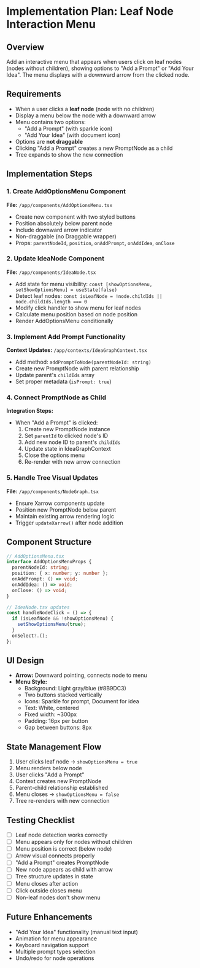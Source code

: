 # Implementation Plan: Leaf Node Interaction Menu

## Overview
Add an interactive menu that appears when users click on leaf nodes (nodes without children), showing options to "Add a Prompt" or "Add Your Idea". The menu displays with a downward arrow from the clicked node.

## Requirements
- When a user clicks a **leaf node** (node with no children)
- Display a menu below the node with a downward arrow
- Menu contains two options:
  - "Add a Prompt" (with sparkle icon)
  - "Add Your Idea" (with document icon)
- Options are **not draggable**
- Clicking "Add a Prompt" creates a new PromptNode as a child
- Tree expands to show the new connection

## Implementation Steps

### 1. Create AddOptionsMenu Component
**File:** `/app/components/AddOptionsMenu.tsx`
- Create new component with two styled buttons
- Position absolutely below parent node
- Include downward arrow indicator
- Non-draggable (no Draggable wrapper)
- Props: `parentNodeId`, `position`, `onAddPrompt`, `onAddIdea`, `onClose`

### 2. Update IdeaNode Component
**File:** `/app/components/IdeaNode.tsx`
- Add state for menu visibility: `const [showOptionsMenu, setShowOptionsMenu] = useState(false)`
- Detect leaf nodes: `const isLeafNode = !node.childIds || node.childIds.length === 0`
- Modify click handler to show menu for leaf nodes
- Calculate menu position based on node position
- Render AddOptionsMenu conditionally

### 3. Implement Add Prompt Functionality
**Context Updates:** `/app/contexts/IdeaGraphContext.tsx`
- Add method: `addPromptToNode(parentNodeId: string)`
- Create new PromptNode with parent relationship
- Update parent's `childIds` array
- Set proper metadata (`isPrompt: true`)

### 4. Connect PromptNode as Child
**Integration Steps:**
- When "Add a Prompt" is clicked:
  1. Create new PromptNode instance
  2. Set `parentId` to clicked node's ID
  3. Add new node ID to parent's `childIds`
  4. Update state in IdeaGraphContext
  5. Close the options menu
  6. Re-render with new arrow connection

### 5. Handle Tree Visual Updates
**File:** `/app/components/NodeGraph.tsx`
- Ensure Xarrow components update
- Position new PromptNode below parent
- Maintain existing arrow rendering logic
- Trigger `updateXarrow()` after node addition

## Component Structure

```typescript
// AddOptionsMenu.tsx
interface AddOptionsMenuProps {
  parentNodeId: string;
  position: { x: number; y: number };
  onAddPrompt: () => void;
  onAddIdea: () => void;
  onClose: () => void;
}

// IdeaNode.tsx updates
const handleNodeClick = () => {
  if (isLeafNode && !showOptionsMenu) {
    setShowOptionsMenu(true);
  }
  onSelect?.();
};
```

## UI Design
- **Arrow:** Downward pointing, connects node to menu
- **Menu Style:** 
  - Background: Light gray/blue (#8B9DC3)
  - Two buttons stacked vertically
  - Icons: Sparkle for prompt, Document for idea
  - Text: White, centered
  - Fixed width: ~300px
  - Padding: 16px per button
  - Gap between buttons: 8px

## State Management Flow
1. User clicks leaf node → `showOptionsMenu = true`
2. Menu renders below node
3. User clicks "Add a Prompt"
4. Context creates new PromptNode
5. Parent-child relationship established
6. Menu closes → `showOptionsMenu = false`
7. Tree re-renders with new connection

## Testing Checklist
- [ ] Leaf node detection works correctly
- [ ] Menu appears only for nodes without children
- [ ] Menu position is correct (below node)
- [ ] Arrow visual connects properly
- [ ] "Add a Prompt" creates PromptNode
- [ ] New node appears as child with arrow
- [ ] Tree structure updates in state
- [ ] Menu closes after action
- [ ] Click outside closes menu
- [ ] Non-leaf nodes don't show menu

## Future Enhancements
- "Add Your Idea" functionality (manual text input)
- Animation for menu appearance
- Keyboard navigation support
- Multiple prompt types selection
- Undo/redo for node operations